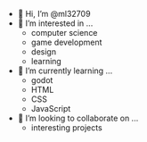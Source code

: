 - 👋 Hi, I’m @ml32709
- 👀 I’m interested in ...
  - computer science
  - game development
  - design
  - learning
- 🌱 I’m currently learning ...
  - godot
  - HTML
  - CSS
  - JavaScript
- 💞️ I’m looking to collaborate on ...
  - interesting projects
 
<!---
- 📫 How to reach me ...


ml32709/ml32709 is a ✨ special ✨ repository because its `README.md` (this file) appears on your GitHub profile.
You can click the Preview link to take a look at your changes.
--->
